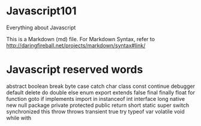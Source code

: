 Javascript101
=============

Everything about Javascript

This is a Markdown (md) file.
For Markdown Syntax, refer to
<http://daringfireball.net/projects/markdown/syntax#link/>

Javascript reserved words
=========================
abstract
boolean break byte
case catch char class const continue
debugger default delete do double
else enum export extends
false final finally float for function
goto
if implements import in instanceof int interface
long
native new null
package private protected public
return
short static super switch synchronized
this throw throws transient true try typeof
var volatile void
while with